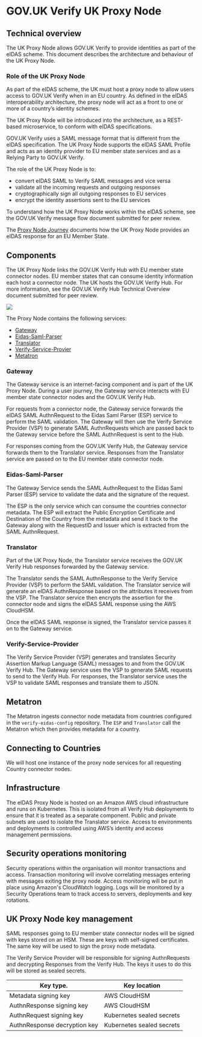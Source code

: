 # GOV.UK Verify UK Proxy Node

## Technical overview




The UK Proxy Node allows GOV.UK Verify to provide identities as part of the eIDAS scheme. This document describes the architecture and behaviour of the UK Proxy Node.

### Role of the UK Proxy Node
As part of the eIDAS scheme, the UK must host a proxy node to allow users access to GOV.UK Verify when in an EU country. As defined in the eIDAS interoperability architecture, the proxy node will act as a front to one or more of a country’s identity schemes. 

The UK Proxy Node will be introduced into the architecture, as a REST-based microservice, to conform with eIDAS specifications. 

GOV.UK Verify uses a SAML message format that is different from the eIDAS specification. The UK Proxy Node supports the eIDAS SAML Profile and acts as an identity provider to EU member state services and as a Relying Party to GOV.UK Verify. 

The role of the UK Proxy Node is to:
 - convert eIDAS SAML to Verify SAML messages and vice versa
 - validate all the incoming requests and outgoing responses 
 - cryptographically sign all outgoing responses to EU services
 - encrypt the identity assertions sent to the EU services

To understand how the UK Proxy Node works within the eIDAS scheme, see the GOV.UK Verify message flow document submitted for peer review.

The [Proxy Node Journey](journey.md) documents how the UK Proxy Node provides an eIDAS response for an EU Member State. 

## Components

The UK Proxy Node links the GOV.UK Verify Hub with EU member state connector nodes. EU member states that can consume identity information each host a connector node. The UK hosts the GOV.UK Verify Hub. For more information, see the GOV.UK Verify Hub Technical Overview document submitted for peer review.  

![](images/components.png)

The Proxy Node contains the following services:
  - [Gateway](#gateway)
  - [Eidas-Saml-Parser](#eidas-saml-parser)
  - [Translator](#translator)
  - [Verify-Service-Provier](#verify-service-provider)
  - [Metatron](#verify-service-provider)

### Gateway

The Gateway service is an internet-facing component and is part of the UK Proxy Node. During a user journey, the Gateway service interacts with EU member state connector nodes and the GOV.UK Verify Hub.

For requests from a connector node, the Gateway service forwards the eIDAS SAML AuthnRequest to the Eidas Saml Parser (ESP) service to perform the SAML validation. The Gateway will then use the Verify Service Provider (VSP) to generate SAML AuthnRequests which are passed back to the Gateway service before the SAML AuthnRequest is sent to the Hub.  

For responses coming from the GOV.UK Verify Hub, the Gateway service forwards them to the Translator service. Responses from the Translator service are passed on to the EU member state connector node.

### Eidas-Saml-Parser

The Gateway Service sends the SAML AuthnRequest to the Eidas Saml Parser (ESP) service to validate the data and the signature of the request. 

The ESP is the only service which can consume the countries connector metadata. The ESP will extract the Public Encryption Certificate and Destination of the Country from the metadata and send it back to the Gateway along with the RequestID and Issuer which is extracted from the SAML AuthnRequest.

### Translator

Part of the UK Proxy Node, the Translator service receives the GOV.UK Verify Hub responses forwarded by the Gateway service. 

The Translator sends the SAML AuthnResponse to the Verify Service Provider (VSP) to perform the SAML validation. The Translator service will generate an eIDAS AuthnResponse based on the attributes it receives from the VSP. The Translator service then encrypts the assertion for the connector node and signs the eIDAS SAML response using the AWS CloudHSM. 

Once the eIDAS SAML response is signed, the Translator service passes it on to the Gateway service.

### Verify-Service-Provider

The Verify Service Provider (VSP) generates and translates Security Assertion Markup Language (SAML) messages to and from the GOV.UK Verify Hub. 
The Gateway service uses the VSP to generate SAML requests to send to the Verify Hub. For responses, the Translator service uses the VSP to validate SAML responses and translate them to JSON. 

## Metatron
The Metatron ingests connector node metadata from countries configured in the `verify-eidas-config` repository.
The `ESP` and `Translator` call the Metatron which then provides metadata for a country.

## Connecting to Countries

We will host one instance of the proxy node services for all requesting Country connector nodes.

## Infrastructure

The eIDAS Proxy Node is hosted on an Amazon AWS cloud infrastructure and runs on Kubernetes. This is isolated from all Verify Hub deployments to ensure that it is treated as a separate component. Public and private subnets are used to isolate the Translator service. Access to environments and deployments is controlled using AWS’s identity and access management permissions.

## Security operations monitoring

Security operations within the organisation will monitor transactions and access. Transaction monitoring will involve correlating messages entering with messages exiting the proxy node. Access monitoring will be put in place using Amazon's CloudWatch logging. Logs will be monitored by a Security Operations team to track access to servers, deployments and key rotations.

## UK Proxy Node key management

SAML responses going to EU member state connector nodes will be signed with keys stored on an HSM. These are keys with self-signed certificates. The same key will be used to sign the proxy node metadata. 

The Verify Service Provider will be responsible for signing AuthnRequests and decrypting Responses from the Verify Hub. The keys it uses to do this will be stored as sealed secrets.

|           Key type.          |        Key location        |
| ---------------------------- | -------------------------- |
| Metadata signing key         | AWS CloudHSM               |
| AuthnResponse signing key    | AWS CloudHSM               |
| AuthnRequest signing key     | Kubernetes sealed secrets  |
| AuthnResponse decryption key | Kubernetes sealed secrets  |












